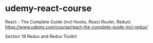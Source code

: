 # udemy-react-course

React - The Complete Guide (incl Hooks, React Router, Redux) https://www.udemy.com/course/react-the-complete-guide-incl-redux/

Section 18 Redux and Redux Toolkit
